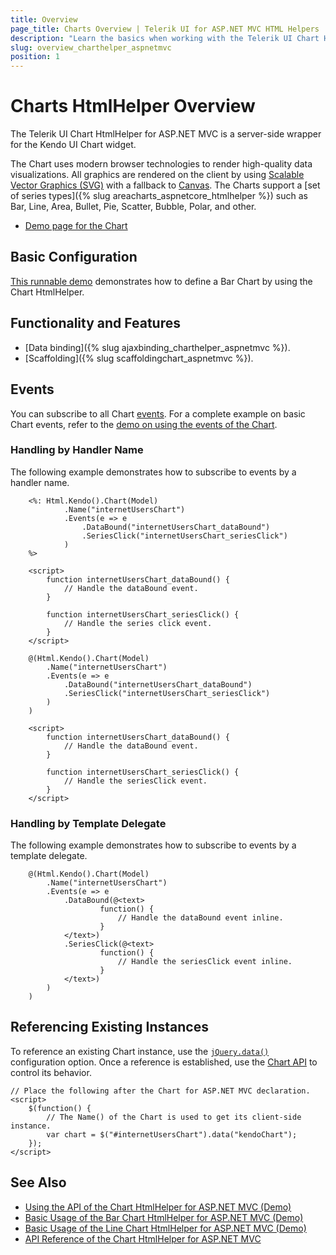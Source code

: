 ```yaml
---
title: Overview
page_title: Charts Overview | Telerik UI for ASP.NET MVC HTML Helpers
description: "Learn the basics when working with the Telerik UI Chart HtmlHelper for ASP.NET MVC."
slug: overview_charthelper_aspnetmvc
position: 1
---
```


# Charts HtmlHelper Overview

The Telerik UI Chart HtmlHelper for ASP.NET MVC is a server-side wrapper for the Kendo UI Chart widget.

The Chart uses modern browser technologies to render high-quality data visualizations. All graphics are rendered on the client by using [Scalable Vector Graphics (SVG)](https://en.wikipedia.org/wiki/Scalable_Vector_Graphics) with a fallback to [Canvas](http://www.canvasgfx.com/). The Charts support a [set of series types]({% slug areacharts_aspnetcore_htmlhelper %}) such as Bar, Line, Area, Bullet, Pie, Scatter, Bubble, Polar, and other.

* [Demo page for the Chart](https://demos.telerik.com/aspnet-mvc/chart-api)

## Basic Configuration

[This runnable demo](https://demos.telerik.com/aspnet-mvc/bar-charts) demonstrates how to define a Bar Chart by using the Chart HtmlHelper.

## Functionality and Features

* [Data binding]({% slug ajaxbinding_charthelper_aspnetmvc %}).
* [Scaffolding]({% slug scaffoldingchart_aspnetmvc %}).

## Events

You can subscribe to all Chart [events](/api/chart). For a complete example on basic Chart events, refer to the [demo on using the events of the Chart](https://demos.telerik.com/aspnet-mvc/chart-api/events).

### Handling by Handler Name

The following example demonstrates how to subscribe to events by a handler name.

```ASPX
    <%: Html.Kendo().Chart(Model)
            .Name("internetUsersChart")
            .Events(e => e
                .DataBound("internetUsersChart_dataBound")
                .SeriesClick("internetUsersChart_seriesClick")
            )
    %>

    <script>
        function internetUsersChart_dataBound() {
            // Handle the dataBound event.
        }

        function internetUsersChart_seriesClick() {
            // Handle the series click event.
        }
    </script>
```
```Razor
    @(Html.Kendo().Chart(Model)
        .Name("internetUsersChart")
        .Events(e => e
            .DataBound("internetUsersChart_dataBound")
            .SeriesClick("internetUsersChart_seriesClick")
        )
    )

    <script>
        function internetUsersChart_dataBound() {
            // Handle the dataBound event.
        }

        function internetUsersChart_seriesClick() {
            // Handle the seriesClick event.
        }
    </script>
```

### Handling by Template Delegate

The following example demonstrates how to subscribe to events by a template delegate.

```
    @(Html.Kendo().Chart(Model)
        .Name("internetUsersChart")
        .Events(e => e
            .DataBound(@<text>
                    function() {
                        // Handle the dataBound event inline.
                    }
            </text>)
            .SeriesClick(@<text>
                    function() {
                        // Handle the seriesClick event inline.
                    }
            </text>)
        )
    )
```

## Referencing Existing Instances

To reference an existing Chart instance, use the [`jQuery.data()`](http://api.jquery.com/jQuery.data/) configuration option. Once a reference is established, use the [Chart API](/api/chart) to control its behavior.

    // Place the following after the Chart for ASP.NET MVC declaration.
    <script>
        $(function() {
            // The Name() of the Chart is used to get its client-side instance.
            var chart = $("#internetUsersChart").data("kendoChart");
        });
    </script>

## See Also

* [Using the API of the Chart HtmlHelper for ASP.NET MVC (Demo)](https://demos.telerik.com/aspnet-mvc/chart-api/index)
* [Basic Usage of the Bar Chart HtmlHelper for ASP.NET MVC (Demo)](https://demos.telerik.com/aspnet-mvc/bar-charts/index)
* [Basic Usage of the Line Chart HtmlHelper for ASP.NET MVC (Demo)](https://demos.telerik.com/aspnet-mvc/line-charts/index)
* [API Reference of the Chart HtmlHelper for ASP.NET MVC](/api/chart)
